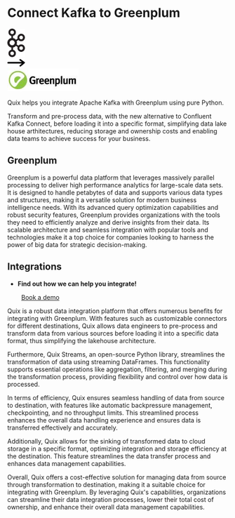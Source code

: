 # Connect Kafka to Greenplum

<div class="connect-images cards blog-grid-card" markdown>
<div>
<img src="../images/kafka_logo.png" width="40px" />
</div>
<div>
<img src="../images/arrow.svg" width="40px" />
</div>
<div>
<img src="./images/greenplum_1.jpg" />
</div>
</div>

Quix helps you integrate Apache Kafka with Greenplum using pure Python.

Transform and pre-process data, with the new alternative to Confluent Kafka Connect, before loading it into a specific format, simplifying data lake house arthitectures, reducing storage and ownership costs and enabling data teams to achieve success for your business.

## Greenplum

Greenplum is a powerful data platform that leverages massively parallel processing to deliver high performance analytics for large-scale data sets. It is designed to handle petabytes of data and supports various data types and structures, making it a versatile solution for modern business intelligence needs. With its advanced query optimization capabilities and robust security features, Greenplum provides organizations with the tools they need to efficiently analyze and derive insights from their data. Its scalable architecture and seamless integration with popular tools and technologies make it a top choice for companies looking to harness the power of big data for strategic decision-making.

## Integrations

<div class="grid cards" markdown>

- __Find out how we can help you integrate!__

    <a class="md-button md-button--primary" href="https://share.hsforms.com/1iW0TmZzKQMChk0lxd_tGiw4yjw2?__hstc=175542013.2303933fbd746c0ac86d9ccbe9bc9100.1728383268831.1729603416735.1729620918855.31&__hssc=175542013.1.1729620918855&__hsfp=2132701734" target="_blank" style="margin:.5rem;">Book a demo</a>

</div>


Quix is a robust data integration platform that offers numerous benefits for integrating with Greenplum. With features such as customizable connectors for different destinations, Quix allows data engineers to pre-process and transform data from various sources before loading it into a specific data format, thus simplifying the lakehouse architecture.

Furthermore, Quix Streams, an open-source Python library, streamlines the transformation of data using streaming DataFrames. This functionality supports essential operations like aggregation, filtering, and merging during the transformation process, providing flexibility and control over how data is processed.

In terms of efficiency, Quix ensures seamless handling of data from source to destination, with features like automatic backpressure management, checkpointing, and no throughput limits. This streamlined process enhances the overall data handling experience and ensures data is transferred effectively and accurately.

Additionally, Quix allows for the sinking of transformed data to cloud storage in a specific format, optimizing integration and storage efficiency at the destination. This feature streamlines the data transfer process and enhances data management capabilities.

Overall, Quix offers a cost-effective solution for managing data from source through transformation to destination, making it a suitable choice for integrating with Greenplum. By leveraging Quix's capabilities, organizations can streamline their data integration processes, lower their total cost of ownership, and enhance their overall data management capabilities.

